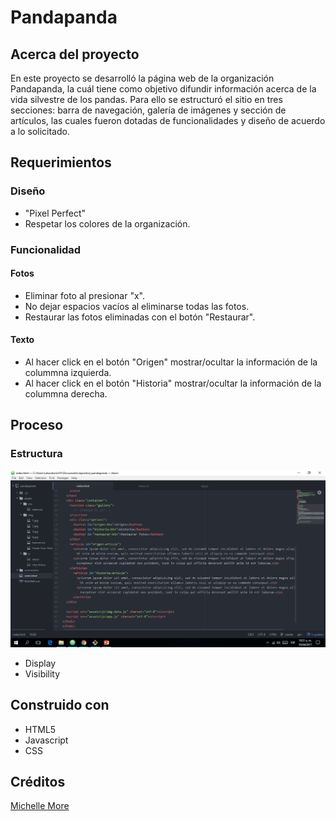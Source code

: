 # Pandapanda

## Acerca del proyecto

En este proyecto se desarrolló la página web de la organización Pandapanda, la cuál tiene como objetivo difundir información acerca de la vida silvestre de los pandas. Para ello se estructuró el sitio en tres secciones: barra de navegación, galería de imágenes y sección de artículos, las cuales fueron dotadas de funcionalidades y diseño de acuerdo a lo solicitado.

## Requerimientos

### Diseño

+ "Pixel Perfect"
+ Respetar los colores de la organización.

### Funcionalidad

#### Fotos
+ Eliminar foto al presionar "x".
+ No dejar espacios vacíos al eliminarse todas las fotos.
+ Restaurar las fotos eliminadas con el botón "Restaurar".

#### Texto
+ Al hacer click en el botón "Origen" mostrar/ocultar la información de la colummna izquierda.
+ Al hacer click en el botón "Historia" mostrar/ocultar la información de la colummna derecha.

## Proceso

### Estructura

![alt text](screenshots/html2.png "Sección de galería y artículos")
+ Display
+ Visibility

## Construido con
+ HTML5
+ Javascript
+ CSS

## Créditos
[Michelle More](https://github.com/Mishmore/)


